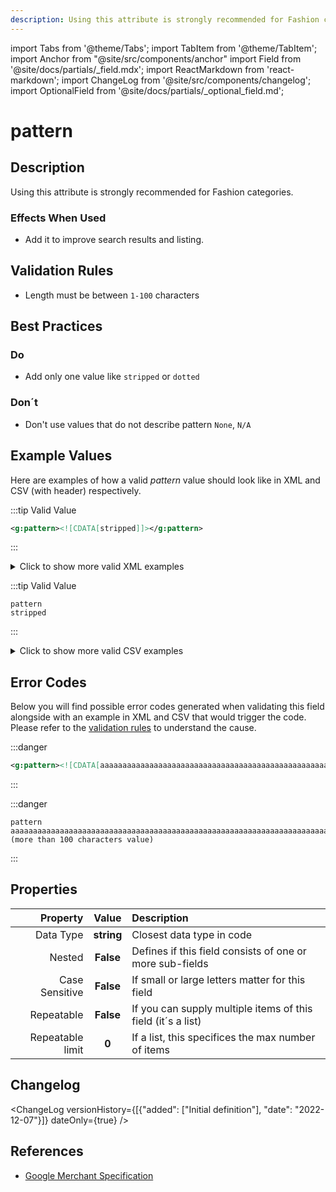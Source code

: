 ```yaml
---
description: Using this attribute is strongly recommended for Fashion categories.
---
```


import Tabs from '@theme/Tabs';
import TabItem from '@theme/TabItem';
import Anchor from "@site/src/components/anchor"
import Field from '@site/docs/partials/_field.mdx';
import ReactMarkdown from 'react-markdown';
import ChangeLog from '@site/src/components/changelog';
import OptionalField from '@site/docs/partials/_optional_field.md';

# pattern

<OptionalField/>

## Description

Using this attribute is strongly recommended for Fashion categories.



### Effects When Used

- Add it to improve search results and listing.









## Validation Rules

- Length must be between `1-100` characters


## Best Practices


### Do

- Add only one value like `stripped` or `dotted`



### Don´t

- Don't use values that do not describe pattern `None`, `N/A`




## Example Values

Here are examples of how a valid *pattern* value  should look like in XML and CSV (with header) respectively.

<Tabs>
  <TabItem value="valid_xml" label="XML" default>

:::tip Valid Value

```xml
<g:pattern><![CDATA[stripped]]></g:pattern>
```

:::

<details>
  <summary>Click to show more valid XML examples</summary>
  <div>

```xml
<g:pattern><![CDATA[stripped]]></g:pattern>
```

```xml
<g:pattern><![CDATA[strips]]></g:pattern>
```


  </div>
</details>

 </TabItem>
  <TabItem value="valid_csv" label="CSV">

:::tip Valid Value

```csv
pattern
stripped
```

:::

<details>
  <summary>Click to show more valid CSV examples</summary>
  <div>

```csv
pattern
stripped
```

```csv
pattern
strips
```


  </div>
</details>

  </TabItem>
</Tabs>

## Error Codes

Below you will find possible error codes generated when validating this field alongside with an example in XML and CSV that would trigger the code. Please refer to the [validation rules](#validation-rules) to understand the cause.

<Tabs>
  <TabItem value="invalid_xml" label="XML" default>

:::danger <Anchor id="validation_invalid_length" title="validation_invalid_length" />

```xml
<g:pattern><![CDATA[aaaaaaaaaaaaaaaaaaaaaaaaaaaaaaaaaaaaaaaaaaaaaaaaaaaaaaaaaaaaaaaaaaaaaaaaaaaaaaaaaaaaaaaaaaaaaaaaaaaaa (more than 100 characters value)]]></g:pattern>
```

:::


 </TabItem>
  <TabItem value="invalid_csv" label="CSV">

:::danger <Anchor id="validation_invalid_length" title="validation_invalid_length" />

```csv
pattern
aaaaaaaaaaaaaaaaaaaaaaaaaaaaaaaaaaaaaaaaaaaaaaaaaaaaaaaaaaaaaaaaaaaaaaaaaaaaaaaaaaaaaaaaaaaaaaaaaaaaa (more than 100 characters value)
```

:::


  </TabItem>
</Tabs>

## Properties

|     **Property** |         **Value**          | **Description**                                              |
|-----------------:|:--------------------------:|:-------------------------------------------------------------|
|        Data Type |    **string**     | Closest data type in code                                    |
|           Nested |      **False**      | Defines if this field consists of one or more sub-fields     |
|   Case Sensitive |  **False**  | If small or large letters matter for this field              |
|       Repeatable |    **False**    | If you can supply multiple items of this field (it´s a list) |
| Repeatable limit | **0** | If a list, this specifices the max number of items           |

## Changelog
<ChangeLog versionHistory={[{"added": ["Initial definition"], "date": "2022-12-07"}]} dateOnly={true} />

## References
- [Google Merchant Specification](https://support.google.com/merchants/answer/6324483)
